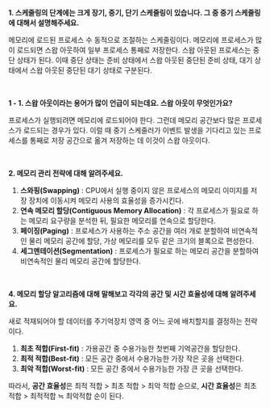 **1. 스케줄링의 단계에는 크게 장기, 중기, 단기 스케줄링이 있습니다. 그 중 중기 스케줄링에 대해서 설명해주세요.**

메모리에 로드된 프로세스 수 동적으로 조절하는 스케줄링이다. 메모리에 프로세스가 많이 로드되면 스왑 아웃하여 일부 프로세스 통째로 저장한다. 스왑 아웃된 프로세스는 중단 상태가 된다.  이때 중단 상태는 준비 상태에서 스왑 아웃된 중단된 준비 상태, 대기 상태에서 스왑 아웃된 중단된 대기 상태로 구분된다.

<br>

**1 - 1. 스왑 아웃이라는 용어가 많이 언급이 되는데요. 스왑 아웃이 무엇인가요?**

프로세스가 실행되려면 메모리에 로드되어야 한다. 그런데 메모리 공간보다 많은 프로세스가 로드되는 경우가 있다. 이럴 때 중기 스케줄러가 이벤트 발생을 기다리고 있는 프로세스를 통째로 저장 공간으로 옮겨 저장하는 데 이것이 스왑 아웃이다.

<br>

**2. 메모리 관리 전략에 대해 알려주세요.**

1. **스와핑(Swapping)** : CPU에서 실행 중이지 않은 프로세스의 메모리 이미지를 저장 장치에 이동시켜 메모리 사용의 효율성을 증가시킨다.
2. **연속 메모리 할당(Contiguous Memory Allocation)** : 각 프로세스가 필요로 하는 메모리 요구량을 분석한 뒤, 필요한 메모리를 연속으로 할당한다.
3. **페이징(Paging)** : 프로세스가 사용하는 주소 공간을 여러 개로 분할하여 비연속적인 물리 메모리 공간에 할당, 가상 메모리를 모두 같은 크기의 블록으로 편성한다.
4. **세그멘테이션(Segmentation)** : 프로세스가 필요로 하는 메모리 공간을 분할하여 비연속적인 물리 메모리 공간에 할당한다.

<br>

**4. 메모리 할당 알고리즘에 대해 말해보고 각각의 공간 및 시간 효율성에 대해 알려주세요.**

새로 적재되어야 할 데이터를 주기억장치 영역 중 어느 곳에 배치할지를 결정하는 전략이다.

1. **최초 적합(First-fit)** : 가용공간 중 수용가능한 첫번째 기억공간을 할당한다.
2. **최적 적합(Best-fit)** : 모든 공간 중에서 수용가능한 가장 작은 곳을 선택한다.
3. **최악 적합(Worst-fit)** : 모든 공간 중에서 수용가능한 가장 큰 곳을 선택한다.

따라서, **공간 효율성**은 최적 적합 > 최초 적합 > 최악 적합 순으로, **시간 효율성**은 최초 적합 > 최적적합 ≒ 최악적합 순이 된다.

<br>